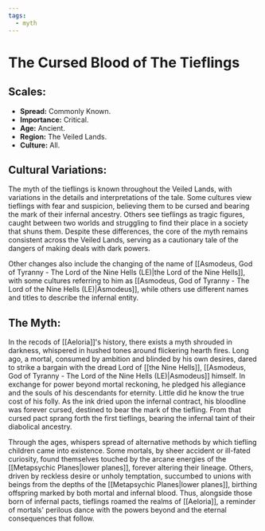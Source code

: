 ```yaml
---
tags:
  - myth
---
```

# The Cursed Blood of The Tieflings

## Scales:
- **Spread:** Commonly Known.
- **Importance:** Critical.
- **Age:** Ancient.
- **Region:** The Veiled Lands.
- **Culture:** All.

## Cultural Variations:
The myth of the tieflings is known throughout the Veiled Lands, with variations in the details and interpretations of the tale. Some cultures view tieflings with fear and suspicion, believing them to be cursed and bearing the mark of their infernal ancestry. Others see tieflings as tragic figures, caught between two worlds and struggling to find their place in a society that shuns them. Despite these differences, the core of the myth remains consistent across the Veiled Lands, serving as a cautionary tale of the dangers of making deals with dark powers.

Other changes also include the changing of the name of [[Asmodeus, God of Tyranny - The Lord of the Nine Hells (LE)|the Lord of the Nine Hells]], with some cultures referring to him as [[Asmodeus, God of Tyranny - The Lord of the Nine Hells (LE)|Asmodeus]], while others use different names and titles to describe the infernal entity.

## The Myth:
  
In the recods of [[Aeloria]]'s history, there exists a myth shrouded in darkness, whispered in hushed tones around flickering hearth fires. Long ago, a mortal, consumed by ambition and blinded by his own desires, dared to strike a bargain with the dread Lord of [[the Nine Hells]], [[Asmodeus, God of Tyranny - The Lord of the Nine Hells (LE)|Asmodeus]] himself. In exchange for power beyond mortal reckoning, he pledged his allegiance and the souls of his descendants for eternity. Little did he know the true cost of his folly. As the ink dried upon the infernal contract, his bloodline was forever cursed, destined to bear the mark of the tiefling. From that cursed pact sprang forth the first tieflings, bearing the infernal taint of their diabolical ancestry.

Through the ages, whispers spread of alternative methods by which tiefling children came into existence. Some mortals, by sheer accident or ill-fated curiosity, found themselves touched by the arcane energies of the [[Metapsychic Planes|lower planes]], forever altering their lineage. Others, driven by reckless desire or unholy temptation, succumbed to unions with beings from the depths of the [[Metapsychic Planes|lower planes]], birthing offspring marked by both mortal and infernal blood. Thus, alongside those born of infernal pacts, tieflings roamed the realms of [[Aeloria]], a reminder of mortals' perilous dance with the powers beyond and the eternal consequences that follow.